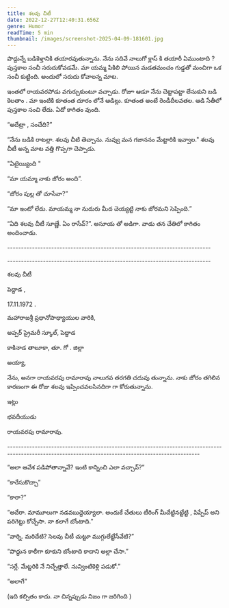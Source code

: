 ```yaml
---
title: శలవు చీటీ
date: 2022-12-27T12:40:31.656Z
genre: Humor
readTime: 5 min
thumbnail: /images/screenshot-2025-04-09-181601.jpg
---
```

<!--StartFragment-->

పొద్దున్నే బడికెళ్తానికి తయారవుతున్నాను. నేను సదివే నాలుగో క్లాస్ కి తయారీ ఏముంటాది ? పుస్తకాల సంచీ సరుదుకోవడమే. మా యమ్మ పికిలి పోయిన మడతమంచం గుడ్డతో మంచిగా ఒక సంచీ కుట్టింది. అందులో సరుదు కోవాలన్న మాట.

ఇంతలో రాయవరపోడు వగుర్చుకుంటూ వచ్చాడు. రోజూ ఆడూ నేను చెట్టాపట్టా లేసుకుని బడి కెలతాం . మా ఇంటికి కూతంత దూరం లోనే ఆడిల్లు. కూతంత అంటే రెండీదీలవతల. ఆడి సేతీలో పుస్తకాల సంచి లేదు. ఏదో కాగితం వుంది.

“అదేట్రా , సంచేది?”

“నేను బడికి రాటల్లా. శలవు చీటి తెచ్చాను. నువ్వు మన గజాననం మేట్టారికి ఇవ్వాల." శలవు చీటీ అన్న మాట వత్తి గొప్పగా చెప్పాడు.

"ఏటైయ్యింది "

“మా యమ్మా నాకు జోరం అంది”.

“జోరం పుల్ల తో చూసేవా?”

“మా ఇంటో లేదు. మాయమ్మ నా నుదురు మీద చెయ్యట్టి నాకు జోరమని సెప్పింది.”

“ఏది శలవు చీటీ సూణ్ణే. ఏం రాసేవ్?”. అసూయ తో అడిగా. వాడు తన చేతిలో కాగితం అందించాడు.

\--------------------------------------------------------------------------

\--------------------------------------------------------------------------

శలవు చీటీ

పెద్దాడ ,

17.11.1972 .

మహారాజశ్రీ ప్రధానోపాధ్యాయుల వారికి,

అప్పర్ ప్రైమరీ స్కూల్, పెద్దాడ

కాకినాడ తాలూకా, తూ. గో . జిల్లా

అయ్యా,

నేను, అనగా రాయవరపు రామారావు నాలుగవ తరగతి చదువు తున్నాను. నాకు జోరం తగిలిన కారణంగా ఈ రోజు శలవు ఇప్పించవలసినదిగా గా కోరుతున్నాను.

ఇట్లు

భవదీయుడు

రాయవరపు రామారావు.

\----------------------------------------------------------------------------------------------------------------------------------------------------

“అలా ఆవేశ పడిపోతాన్నావే? ఇంటి కాన్నించి ఎలా వచ్చావ్?”

“కారేసుకొచ్చా”

“కారా?”

“అదేరా. మామూలుగా నడవబుద్దెయ్యాలా. అందుకే చేతులు టీరింగ్ మీదేట్టినట్టేట్టి , పిప్పేప్ అని పరిగెట్టు కోచ్చేసా. నా కలాగే బోంటాది.”

“వార్ని. మరిదేటి? సెలవు చీటీ చుట్టూ ముగ్గులేట్టేసేవేటి?”

“పొద్దున కాలీగా కూకుని బోంటాది కాదాని అల్లా చేసా.”

“సర్లే. మేట్టరికి నే నిచ్చేత్తాలే. నువ్వింటికెళ్లి పడుకో.”

“అలాగే”

(ఇది కల్పితం కాదు. నా చిన్నప్పుడు నిజం గా జరిగింది )

<!--EndFragment-->